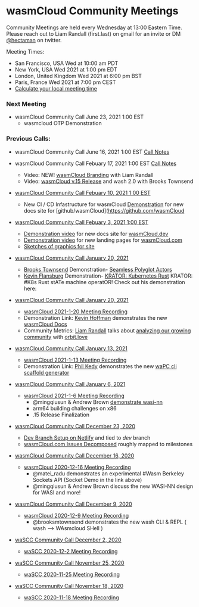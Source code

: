 
# wasmCloud Community Meetings

Community Meetings are held every Wednesday at 13:00 Eastern Time.
Please reach out to Liam Randall (first.last) on gmail for an invite or DM [@hectaman](https://twitter.com/hectaman) on twitter.

Meeting Times:
* San Francisco, USA        Wed at 10:00 am PDT    
* New York, USA             Wed 2021 at 1:00 pm EDT     
* London, United Kingdom    Wed 2021 at 6:00 pm BST     
* Paris, France             Wed 2021 at 7:00 pm CEST   
* [Calculate your local meeting time](https://www.timeanddate.com/worldclock/converter.html?iso=20210505T170000&p1=224&p2=179&p3=136&p4=195)

### Next Meeting

* wasmCloud Community Call June 23, 2021 1:00 EST
     * wasmcloud OTP Demonstration


### Previous Calls:

* wasmCloud Community Call June 16, 2021 1:00 EST [Call Notes](community-calls/2021-6-16-wasmcloud-community-call.md)


* wasmCloud Community Call Febuary 17, 2021 1:00 EST [Call Notes](community-calls/2021-2-10-wasmcloud-community-call.md)
     * Video: NEW! [wasmCloud Branding](https://youtu.be/rGndDZquKvg?t=134) with Liam Randall
     * Video: [wasmCloud v.15 Release](https://youtu.be/rGndDZquKvg?t=570) and wash 2.0 with Brooks Townsend

* [wasmCloud Community Call Febuary 10, 2021 1:00 EST](community-calls/2021-2-10-wasmcloud-community-call.md)
     * New CI / CD Infastructure for wasmCloud [Demonstration](https://youtu.be/zHwH-uBjD1Y?t=46) for new docs site for [github/wasmCloud](https://github.com/wasmCloud

* [wasmCloud Community Call Febuary 3, 2021 1:00 EST](community-calls/2021-2-3-wasmcloud-community-call.md)
     * [Demonstration video](https://youtu.be/cfGMTNOTwaY?t=66) for new docs site for [wasmCloud.dev](https://wasmCloud.dev)
     * [Demonstration video](https://youtu.be/cfGMTNOTwaY?t=202) for new landing pages for [wasmCloud.com](https://wasmCloud.com)
     * [Sketches of graphics for site](https://youtu.be/cfGMTNOTwaY?t=273)
     


* [wasmCloud Community Call January 20, 2021](community-calls/2021-1-27-wasmcloud-community-call.md)
     * [Brooks Townsend](https://twitter.com/brooksmtownsend?lang=en) Demonstration- [Seamless Polyglot Actors](https://youtu.be/7Jbkvmghb_8?t=54)
     * [Kevin Flansburg](https://twitter.com/kevin_flansburg?lang=en) Demonstration- [KRATOR: Kubernetes Rust](https://youtu.be/7Jbkvmghb_8?t=1638)
KRATOR: #K8s Rust stATe machine operatOR! Check out his demonstration here: 


* [wasmCloud Community Call January 20, 2021](community-calls/2021-1-20-wasmcloud-community-call.md)
     * [wasmCloud 2021-1-20 Meeting Recording](https://youtu.be/XB3LJzX8j6Y)
     * Demonstration Link: [Kevin Hoffman](https://twitter.com/KevinHoffman) demonstrates the new [wasmCloud Docs](https://youtu.be/XB3LJzX8j6Y?t=30) 
     * Community Metrics: [Liam Randall]() talks about [analyzing our growing community](https://youtu.be/XB3LJzX8j6Y?t=420) with [orbit.love](https://orbit.love)

* [wasmCloud Community Call January 13, 2021](community-calls/2021-1-13-wasmcloud-community-call.md)
     * [wasmCloud 2021-1-13 Meeting Recording](https://www.youtube.com/watch?v=onr01cQ9xNU)
     * Demonstration Link: [Phil Kedy](https://github.com/pkedy) demonstrates the new [waPC cli scaffold generator](https://youtu.be/onr01cQ9xNU?t=149) 

* [wasmCloud Community Call January 6, 2021](community-calls/2021-1-6-wasmcloud-community-call.md)
     * [wasmCloud 2021-1-6 Meeting Recording](https://www.youtube.com/watch?v=TqWh7u2Klig)
          * @mingqiusun & Andrew Brown [demonstrate wasi-nn](https://youtu.be/TqWh7u2Klig?t=284)
          * arm64 building challenges on x86
          * .15 Release Finalization

* [wasmCloud Community Call December 23, 2020](community-calls/2020-12-23-wasmcloud-community-call.md)
     * [Dev Branch Setup on Netlify](https://5fe4c7fb261de900071c3e2e--brave-albattani-5b0c07.netlify.app/) and tied to *dev* branch
     * [wasmCloud.com Issues Decomposed](https://github.com/wasmCloud/wasmCloud.com/issues) roughly mapped to milestones 

* [wasmCloud Community Call December 16, 2020](community-calls/2020-12-16-wasmcloud-community-call.md)
     * [wasmCloud 2020-12-16 Meeting Recording](https://www.youtube.com/watch?v=32Aka25wcwY&feature=emb_logo)
          * @matei_radu demonstrates an experimental #Wasm Berkeley Sockets API (Socket Demo in the link above)
          * @mingqiusun & Andrew Brown discuss the new WASI-NN design for WASI and more! 

* [wasmCloud Community Call December 9, 2020](community-calls/2020-12-9-wasmcloud-community-call.md)
     * [wasmCloud 2020-12-9 Meeting Recording](https://www.youtube.com/watch?v=MW-6cJJ8ZyQ)
          * @brooksmtownsend demonstrates the new wash CLI & REPL ( wash --> WAsmcloud SHell )

* [waSCC Community Call December 2, 2020](community-calls/2020-12-2-wascc-community-call.md)
     * [waSCC 2020-12-2 Meeting Recording](https://youtu.be/532ZkcHop6M)

* [waSCC Community Call November 25, 2020](community-calls/2020-11-25-wascc-community-call.md)
     * [waSCC 2020-11-25 Meeting Recording](https://youtu.be/aZ0gaeCmYKk)

* [waSCC Community Call November 18, 2020](community-calls/2020-11-18-wascc-community-call.md)
     * [waSCC 2020-11-18 Meeting Recording](https://youtu.be/sxT9VlIBCto)
